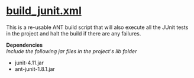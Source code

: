 # [build_junit.xml](build_junit.xml)

  This is a re-usable ANT build script that will also execute all the JUnit tests in the project and halt the build if there are any failures.
  
**Dependencies**  
  _Include the following jar files in the project's lib folder_
  - junit-4.11.jar  
  - ant-junit-1.8.1.jar